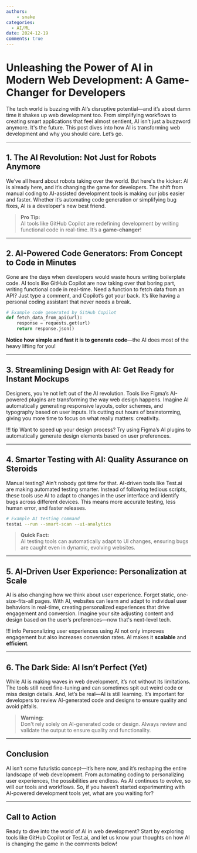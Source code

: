 ```yaml
---
authors: 
    - snake
categories:
  - AI/ML
date: 2024-12-19
comments: true
---
```


# **Unleashing the Power of AI in Modern Web Development: A Game-Changer for Developers**

The tech world is buzzing with AI’s disruptive potential—and it’s about damn time it shakes up web development too. From simplifying workflows to creating smart applications that feel almost sentient, AI isn’t just a buzzword anymore. It's the future. This post dives into how AI is transforming web development and why you should care. Let’s go.

<!-- more -->

---

## 1. The AI Revolution: Not Just for Robots Anymore

We’ve all heard about robots taking over the world. But here's the kicker: AI is already here, and it’s changing the game for developers. The shift from manual coding to AI-assisted development tools is making our jobs easier and faster. Whether it’s automating code generation or simplifying bug fixes, AI is a developer's new best friend.

> **Pro Tip:**  
> AI tools like GitHub Copilot are redefining development by writing functional code in real-time. It’s a **game-changer**!

---

## 2. AI-Powered Code Generators: From Concept to Code in Minutes

Gone are the days when developers would waste hours writing boilerplate code. AI tools like GitHub Copilot are now taking over that boring part, writing functional code in real-time. Need a function to fetch data from an API? Just type a comment, and Copilot’s got your back. It’s like having a personal coding assistant that never needs a break.

```python
# Example code generated by GitHub Copilot
def fetch_data_from_api(url):
    response = requests.get(url)
    return response.json()
```

**Notice how simple and fast it is to generate code**—the AI does most of the heavy lifting for you!

---

## 3. Streamlining Design with AI: Get Ready for Instant Mockups

Designers, you’re not left out of the AI revolution. Tools like Figma’s AI-powered plugins are transforming the way web design happens. Imagine AI automatically generating responsive layouts, color schemes, and typography based on user inputs. It’s cutting out hours of brainstorming, giving you more time to focus on what really matters: creativity.

!!! tip
    Want to speed up your design process? Try using Figma’s AI plugins to automatically generate design elements based on user preferences.

---

## 4. Smarter Testing with AI: Quality Assurance on Steroids

Manual testing? Ain’t nobody got time for that. AI-driven tools like Test.ai are making automated testing smarter. Instead of following tedious scripts, these tools use AI to adapt to changes in the user interface and identify bugs across different devices. This means more accurate testing, less human error, and faster releases.

```bash
# Example AI testing command
testai --run --smart-scan --ui-analytics
```

> **Quick Fact:**  
> AI testing tools can automatically adapt to UI changes, ensuring bugs are caught even in dynamic, evolving websites.

---

## 5. AI-Driven User Experience: Personalization at Scale

AI is also changing how we think about user experience. Forget static, one-size-fits-all pages. With AI, websites can learn and adapt to individual user behaviors in real-time, creating personalized experiences that drive engagement and conversion. Imagine your site adjusting content and design based on the user’s preferences—now that's next-level tech.

!!! info
    Personalizing user experiences using AI not only improves engagement but also increases conversion rates. AI makes it **scalable** and **efficient**.

---

## 6. The Dark Side: AI Isn’t Perfect (Yet)

While AI is making waves in web development, it’s not without its limitations. The tools still need fine-tuning and can sometimes spit out weird code or miss design details. And, let’s be real—AI is still learning. It’s important for developers to review AI-generated code and designs to ensure quality and avoid pitfalls.

> **Warning:**  
> Don't rely solely on AI-generated code or design. Always review and validate the output to ensure quality and functionality.

---

## Conclusion

AI isn’t some futuristic concept—it’s here now, and it’s reshaping the entire landscape of web development. From automating coding to personalizing user experiences, the possibilities are endless. As AI continues to evolve, so will our tools and workflows. So, if you haven’t started experimenting with AI-powered development tools yet, what are you waiting for?

---

## Call to Action

Ready to dive into the world of AI in web development? Start by exploring tools like GitHub Copilot or Test.ai, and let us know your thoughts on how AI is changing the game in the comments below!
